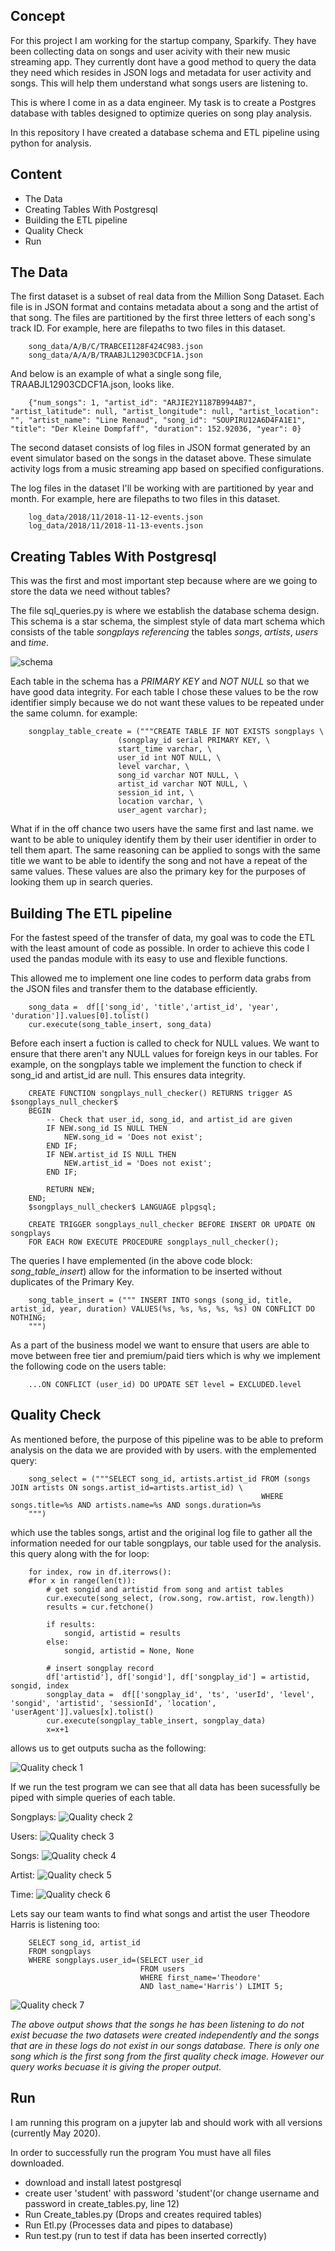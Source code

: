 ## Concept
For this project I am working for the startup company, Sparkify. They have been collecting data on songs and user acivity with their new music streaming app. They currently dont have a good method to query the data they need which resides in JSON logs and metadata for user activity and songs. This will help them understand what songs users are listening to. 

This is where I come in as a data engineer. My task is to create a Postgres database with tables designed to optimize queries on song play analysis. 

In this repository I have created a database schema and ETL pipeline using python for analysis. 

## Content
- The Data
- Creating Tables With Postgresql
- Building the ETL pipeline
- Quality Check
- Run

## The Data
The first dataset is a subset of real data from the Million Song Dataset. Each file is in JSON format and contains metadata about a song and the artist of that song. The files are partitioned by the first three letters of each song's track ID. For example, here are filepaths to two files in this dataset.

        song_data/A/B/C/TRABCEI128F424C983.json
        song_data/A/A/B/TRAABJL12903CDCF1A.json
        
And below is an example of what a single song file, TRAABJL12903CDCF1A.json, looks like.

        {"num_songs": 1, "artist_id": "ARJIE2Y1187B994AB7", "artist_latitude": null, "artist_longitude": null, "artist_location": "", "artist_name": "Line Renaud", "song_id": "SOUPIRU12A6D4FA1E1", "title": "Der Kleine Dompfaff", "duration": 152.92036, "year": 0}
        
The second dataset consists of log files in JSON format generated by an event simulator based on the songs in the dataset above. These simulate activity logs from a music streaming app based on specified configurations.

The log files in the dataset I'll be working with are partitioned by year and month. For example, here are filepaths to two files in this dataset.

        log_data/2018/11/2018-11-12-events.json
        log_data/2018/11/2018-11-13-events.json

## Creating Tables With Postgresql
This was the first and most important step because where are we going to store the data we need without tables?

The file sql_queries.py is where we establish the database schema design. This schema is a star schema, the simplest style of data mart schema which consists of the table *songplays referencing* the tables *songs*, *artists*, *users* and *time*. 

![schema](img/schema.png)

Each table in the schema has a *PRIMARY KEY* and *NOT NULL* so that we have good data integrity. For each table I chose these values to be the row identifier simply because we do not want these values to be repeated under the same column. for example:

        songplay_table_create = ("""CREATE TABLE IF NOT EXISTS songplays \
                            (songplay_id serial PRIMARY KEY, \
                            start_time varchar, \
                            user_id int NOT NULL, \
                            level varchar, \
                            song_id varchar NOT NULL, \
                            artist_id varchar NOT NULL, \
                            session_id int, \
                            location varchar, \
                            user_agent varchar);

What if in the off chance two users have the same first and last name. we want to be able to uniquley identify them by their user identifier in order to tell them apart. The same reasoning can be applied to songs with the same title we want to be able to identify the song and not have a repeat of the same values. These values are also the primary key for the purposes of looking them up in search queries. 

## Building The ETL pipeline
For the fastest speed of the transfer of data, my goal was to code the ETL with the least amount of code as possible. In order to achieve this code I used the pandas module with its easy to use and flexible functions.

This allowed me to implement one line codes to perform data grabs from the JSON files and transfer them to the database efficiently. 

        song_data =  df[['song_id', 'title','artist_id', 'year', 'duration']].values[0].tolist()
        cur.execute(song_table_insert, song_data)
            
Before each insert a fuction is called to check for NULL values. We want to ensure that there aren't any NULL values for foreign keys in our tables. For example, on the songplays table we implement the function to check if song_id and artist_id are null. This ensures data integrity.
        
        CREATE FUNCTION songplays_null_checker() RETURNS trigger AS $songplays_null_checker$
        BEGIN
            -- Check that user_id, song_id, and artist_id are given
            IF NEW.song_id IS NULL THEN
                NEW.song_id = 'Does not exist';
            END IF;
            IF NEW.artist_id IS NULL THEN
                NEW.artist_id = 'Does not exist';
            END IF;

            RETURN NEW;
        END;
        $songplays_null_checker$ LANGUAGE plpgsql;

        CREATE TRIGGER songplays_null_checker BEFORE INSERT OR UPDATE ON songplays
        FOR EACH ROW EXECUTE PROCEDURE songplays_null_checker();

The queries I have emplemented (in the above code block: *song_table_insert*) allow for the information to be inserted without duplicates of the Primary Key. 

        song_table_insert = (""" INSERT INTO songs (song_id, title, artist_id, year, duration) VALUES(%s, %s, %s, %s, %s) ON CONFLICT DO NOTHING;
        """)
        
As a part of the business model we want to ensure that users are able to move between free tier and premium/paid tiers which is why we implement the following code on the users table: 

        ...ON CONFLICT (user_id) DO UPDATE SET level = EXCLUDED.level



## Quality Check
As mentioned before, the purpose of this pipeline was to be able to preform analysis on the data we are provided with by users. with the emplemented query: 

        song_select = ("""SELECT song_id, artists.artist_id FROM (songs JOIN artists ON songs.artist_id=artists.artist_id) \
                                                            WHERE songs.title=%s AND artists.name=%s AND songs.duration=%s
        """)


which use the tables songs, artist and the original log file to gather all the information needed for our table songplays, our table used for the analysis. this query along with the for loop:

        for index, row in df.iterrows():
        #for x in range(len(t)):
            # get songid and artistid from song and artist tables
            cur.execute(song_select, (row.song, row.artist, row.length))
            results = cur.fetchone()

            if results:
                songid, artistid = results
            else:
                songid, artistid = None, None

            # insert songplay record
            df['artistid'], df['songid'], df['songplay_id'] = artistid, songid, index
            songplay_data =  df[['songplay_id', 'ts', 'userId', 'level', 'songid', 'artistid', 'sessionId', 'location', 'userAgent']].values[x].tolist() 
            cur.execute(songplay_table_insert, songplay_data)
            x=x+1
            
allows us to get outputs sucha as the following:

![Quality check 1](img/quality1.png)

If we run the test program we can see that all data has been sucessfully be piped with simple queries of each table.

Songplays:
![Quality check 2](img/quality2.png)

Users:
![Quality check 3](img/quality3.png)

Songs:
![Quality check 4](img/quality4.png)

Artist:
![Quality check 5](img/quality5.png)

Time:
![Quality check 6](img/quality6.png)

Lets say our team wants to find what songs and artist the user Theodore Harris is listening too:

        SELECT song_id, artist_id 
        FROM songplays 
        WHERE songplays.user_id=(SELECT user_id 
                                 FROM users 
                                 WHERE first_name='Theodore' 
                                 AND last_name='Harris') LIMIT 5;
                                 
![Quality check 7](img/quality8.png)
        
*The above output shows that the songs he has been listening to do not exist becuase the two datasets were created independently and the songs that are in these logs do not exist in our songs database. There is only one song which is the first song from the first quality check image. However our query works becuase it is giving the proper output.*



## Run
I am running this program on a jupyter lab and should work with all versions (currently May 2020).

In order to successfully run the program You must have all files downloaded.

- download and install latest postgresql
- create user 'student' with password 'student'(or change username and password in create_tables.py, line 12)
- Run Create_tables.py (Drops and creates required tables)
- Run Etl.py (Processes data and pipes to database)
- Run test.py (run to test if data has been inserted correctly)
